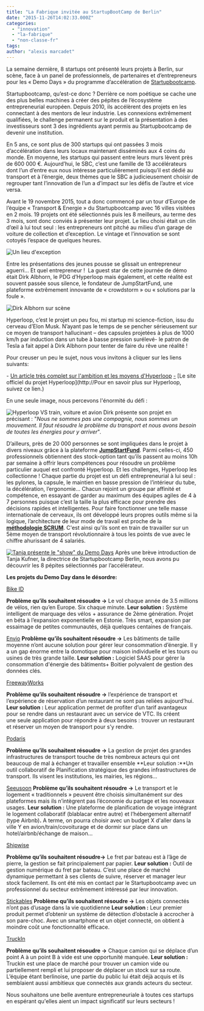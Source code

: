 ```yaml
---
title: "La Fabrique invitée au StartupBootCamp de Berlin"
date: "2015-11-26T14:02:33.000Z"
categories: 
  - "innovation"
  - "la-fabrique"
  - "non-classe-fr"
tags: 
author: "alexis marcadet"
---
```


La semaine dernière, 8 startups ont présenté leurs projets à Berlin, sur scène, face à un panel de professionnels, de partenaires et d’entrepreneurs pour les « Demo Days » du programme d’accélération de [Startupbootcamp](http://www.startupbootcamp.org/).

Startupbootcamp, qu’est-ce donc ? Derrière ce nom poétique se cache une des plus belles machines à créer des pépites de l’écosystème entrepreneurial européen. Depuis 2010, ils accélèrent des projets en les connectant à des mentors de leur industrie. Les connexions extrêmement qualifiées, le challenge permanent sur le produit et la présentation à des investisseurs sont 3 des ingrédients ayant permis au Startupbootcamp de devenir une institution.

En 5 ans, ce sont plus de 300 startups qui ont passées 3 mois d’accélération dans leurs locaux maintenant disséminés aux 4 coins du monde. En moyenne, les startups qui passent entre leurs murs lèvent près de 600 000 €. Aujourd’hui, le SBC, c’est une famille de 13 accélérateurs dont l’un d’entre eux nous intéresse particulièrement puisqu’il est dédié au transport et à l’énergie, deux thèmes que le SBC a judicieusement choisir de regrouper tant l’innovation de l’un a d’impact sur les défis de l’autre et vice versa.

Avant le 19 novembre 2015, tout a donc commencé par un tour d’Europe de l’équipe « Transport & Energie » du Startupbootcamp avec 16 villes visitées en 2 mois. 19 projets ont été sélectionnés puis les 8 meilleurs, au terme des 3 mois, sont donc conviés à présenter leur projet. Le lieu choisi était un clin d’œil à lui tout seul : les entrepreneurs ont pitché au milieu d’un garage de voiture de collection et d’exception. Le vintage et l’innovation se sont cotoyés l’espace de quelques heures.

![Un lieu d'exception](images/garage-850x558.jpg)

Entre les présentations des jeunes pousse se glissait un entrepreneur aguerri… Et quel entrepreneur !  La guest star de cette journée de démo était Dirk Albhorn, le PDG d’Hyperloop mais également, et cette réalité est souvent passée sous silence, le fondateur de JumpStartFund, une plateforme extrêmement innovante de « crowdstorm » ou « solutions par la foule ».

![Dirk Albhorn sur scène](images/hyperloop-CEO-850x576.jpg)

Hyperloop, c’est le projet un peu fou, mi startup mi science-fiction, issu du cerveau d’Elon Musk. N’ayant pas le temps de se pencher sérieusement sur ce moyen de transport hallucinant – des capsules projetées à plus de 1000 km/h par induction dans un tube à basse pression surélevé- le patron de Tesla a fait appel à Dirk Albhorn pour tenter de faire du rêve une réalité !

Pour creuser un peu le sujet, nous vous invitons à cliquer sur les liens suivants:

\- [Un article très complet sur l'ambition et les moyens d'Hyperloop](https://www.linkedin.com/pulse/qui-sont-les-natu-ne-vous-fiez-pas-aux-apparences-gabriel-plassat) [\-](http://transportsdufutur.ademe.fr/2015/06/bang.html) [Le site officiel du projet Hyperloop](http://Pour en savoir plus sur Hyperloop, suivez ce lien.)

En une seule image, nous percevons l'énormité du défi :

![Hyperloop VS train, voiture et avion](images/Hyperloop.jpg) Dirk présente son projet en précisant : "_Nous ne sommes pas une compagnie, nous sommes un mouvement. Il faut résoudre le problème du transport et nous avons besoin de toutes les énergies pour y arriver_".

D’ailleurs, près de 20 000 personnes se sont impliquées dans le projet à divers niveaux grâce à la plateforme [**JumpStartFund**](https://www.jumpstartfund.com). Parmi celles-ci, 450 professionnels obtiennent des stock-option tant qu’ils passent au moins 10h par semaine à offrir leurs compétences pour résoudre un problème particulier auquel est confronté Hyperloop. Et les challenges, Hyperloop les collectionne ! Chaque partie du projet est un défi entrepreneurial à lui seul : les pylones, la capsule, le maintien en basse pression de l’intérieur du tube, la décélération, l’ergonomie… Chacun rejoint un groupe par affinité et compétence, en essayant de garder au maximum des équipes agiles de 4 à 7 personnes puisque c’est la taille la plus efficace pour prendre des décisions rapides et intelligentes. Pour faire fonctionner une telle masse internationale de cerveaux, ils ont développé leurs propres outils même si la logique, l’architecture de leur mode de travail est proche de la **[méthodologie SCRUM](https://fr.wikipedia.org/wiki/Scrum_(m%C3%A9thode))**. C'est ainsi qu'ils sont en train de travailler sur un 5ème moyen de transport révolutionnaire à tous les points de vue avec le chiffre ahurissant de 4 salariés.

[![Tanja présente le "show" du Demo Days](images/Tanja-850x600.jpg)](http://lafabriquedesmobilites.fr/wp-content/uploads/2015/11/Tanja.jpg) Après une brève introduction de Tanja Kufner, la directrice de Startupbootcamp Berlin, nous avons pu découvrir les 8 pépites sélectionnés par l’accélérateur.

**Les projets du Demo Day dans le désordre:**

[Bike ID](http://www.bike-id.eu/)

**Problème qu’ils souhaitent résoudre ->** Le vol chaque année de 3.5 millions de vélos, rien qu’en Europe. Six chaque minute. **Leur solution :** Système intelligent de marquage des vélos + assurance de 2ème génération. Projet en béta à l’expansion exponentielle en Estonie. Très smart, expansion par essaimage de petites communautés, déjà quelques centaines de français.

[Envio](http://www.enviosys.com/cube/) [](http://lafabriquedesmobilites.fr/wp-content/uploads/2015/11/Hyperloop.jpg) **Problème qu’ils souhaitent résoudre ->** Les bâtiments de taille moyenne n’ont aucune solution pour gérer leur consommation d’énergie. Il y a un gap énorme entre la domotique pour maison individuelle et les tours ou usines de très grande taille. **Leur solution :** Logiciel SAAS pour gérer la consommation d'énergie des bâtiments+ Boitier polyvalent de gestion des données clés.

[FreewayWorks](http://prelaunch.heyride.com/)

**Problème qu’ils souhaitent résoudre ->** l’expérience de transport et l’expérience de réservation d’un restaurant ne sont pas reliées aujourd’hui. **Leur solution :** Leur application permet de profiter d’un tarif avantageux pour se rendre dans un restaurant avec un service de VTC. Ils créent une seule application pour répondre à deux besoins : trouver un restaurant et réserver un moyen de transport pour s’y rendre.

[Podaris](https://www.podaris.com/)

**Problème qu’ils souhaitent résoudre ->** La gestion de projet des grandes infrastructures de transport touche de très nombreux acteurs qui ont beaucoup de mal à échanger et travailler ensemble **Leur solution :**Un outil collaboratif de Planification stratégique des grandes infrastructures de transport. Ils visent les institutions, les mairies, les régions...

[Seeusoon](https://www.seeusoon.io/) **Problème qu’ils souhaitent résoudre ->** Le transport et le logement « traditionnels » peuvent être choisis simultanément sur des plateformes mais ils n’intègrent pas l’économie du partage et les nouveaux usages. **Leur solution :** Une plateforme de planification de voyage intégrant le logement collaboratif (blablacar entre autre) et l’hébergement alternatif (type Airbnb)**.** A terme, on pourra choisir avec un budget X d'aller dans la ville Y en avion/train/covoiturage et de dormir sur place dans un hotel/airbnb/échange de maison...

[Shipwise](http://www.shipwise.co/)

**Problème qu’ils souhaitent résoudre->** Le fret par bateau est à l’âge de pierre, la gestion se fait principalement par papier. **Leur solution :** Outil de gestion numérique du fret par bateau. C’est une place de marché dynamique permettant à ses clients de suivre, réserver et manager leur stock facilement. Ils ont été mis en contact par le Startupbootcamp avec un professionnel du secteur extrêmement intéressé par leur innovation.

[Stickables](http://www.startupbootcamp.org/alumni/smart-transportation-energy-2015/stickables.html) [](http://lafabriquedesmobilites.fr/wp-content/uploads/2015/11/Hyperloop.jpg) **Problème qu’ils souhaitent résoudre ->** Les objets connectés n’ont pas d’usage dans la vie quotidienne **Leur solution :** Leur premier produit permet d’obtenir un système de détection d’obstacle à accrocher à son pare-choc. Avec un smartphone et un objet connecté, on obtient à moindre coût une fonctionnalité efficace.

[TruckIn](http://www.truckin.io/)

**Problème qu’ils souhaitent résoudre ->** Chaque camion qui se déplace d’un point A à un point B à vide est une opportunité manquée. **Leur solution :** Truckin est une place de marché pour trouver un camion vide ou partiellement rempli et lui proposer de déplacer un stock sur sa route. L’équipe étant berlinoise, une partie du public lui était déjà acquis et ils semblaient aussi ambitieux que connectés aux grands acteurs du secteur.

Nous souhaitons une belle aventure entrepreneuriale à toutes ces startups en espérant qu'elles aient un impact significatif sur leurs secteurs !
